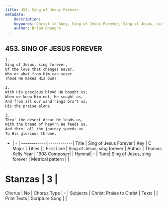```yaml
---
title: 453. Sing of Jesus Forever
metadata:
    description: 
    keywords: Christ in Song, Sing of Jesus Forever, Sing of Jesus, sing forever, 
    author: Brian Onang'o
---
```



## 453. SING OF JESUS FOREVER

```txt
1.
Sing of Jesus, sing forever,
Of the love that changes never;
Who or what from Him can sever
Those He makes His own?

2.
With His precious blood He bought us;
When we knew Him not, He sought us,
And from all our wand'rings bro't us;
His the praise alone.

3.
Thro' the desert drear He leads us,
With the bread of heav'n He feeds us,
And thro' all the journey speeds us
To His glorious throne.
```

- |   -  |
-------------|------------|
Title | Sing of Jesus Forever |
Key | C Major |
Titles |  |
First Line | Sing of Jesus, sing forever |
Author | Thomas Kelly
Year | 1908
Composer|  |
Hymnal|  - |
Tune| Sing of Jesus, sing forever |
Metrical pattern | |
# Stanzas | 3 |
Chorus | No |
Chorus Type | - |
Subjects | Christ: Praise to Christ |
Texts |  |
Print Texts | 
Scripture Song |  |
  
